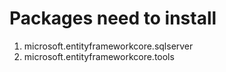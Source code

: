 # Packages need to install
1. microsoft.entityframeworkcore.sqlserver
2. microsoft.entityframeworkcore.tools
